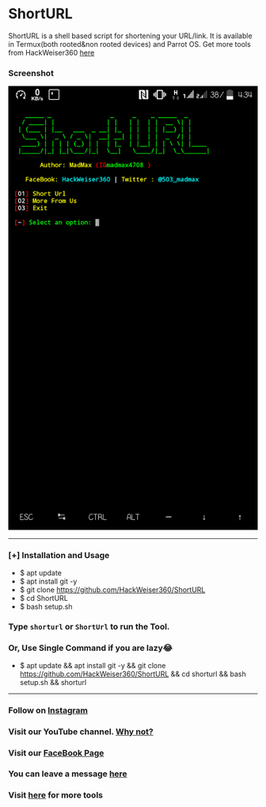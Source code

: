 # ShortURL
ShortURL is a shell based script for shortening your URL/link. It is available in Termux(both rooted&non rooted devices) and Parrot OS. Get more tools from HackWeiser360 [here](https://GitHub.com/HackWeiser360) 
### Screenshot
![ShortURL](Screenshot_20201229-163438.png)
***
### [+] Installation and Usage
* $ apt update
* $ apt install git -y
* $ git clone https://github.com/HackWeiser360/ShortURL
* $ cd ShortURL
* $ bash setup.sh

### Type `shorturl` or `ShortUrl` to run the Tool.
### Or, Use Single Command if you are lazy😂

* $ apt update && apt install git -y && git clone https://github.com/HackWeiser360/ShortURL && cd shorturl && bash setup.sh && shorturl
***

### Follow on [Instagram](https://www.instagram.com/madmax4708/)
### Visit our YouTube channel. [Why not?](https://youtube.com/channel/UC02OkpTZkxRZCEzFjawf6mA)
### Visit our [FaceBook Page](fb.me/HackWeiser360)
### You can leave a message [here](m.me/HackWeiser360)
### Visit [here](https://github.com/HackWeiser360) for more tools
